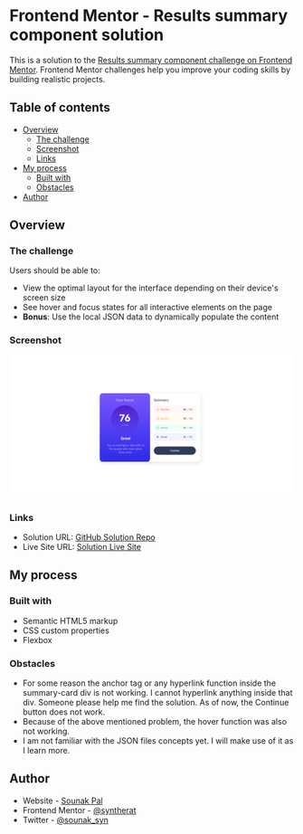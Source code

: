 # Frontend Mentor - Results summary component solution

This is a solution to the [Results summary component challenge on Frontend Mentor](https://www.frontendmentor.io/challenges/results-summary-component-CE_K6s0maV). Frontend Mentor challenges help you improve your coding skills by building realistic projects. 

## Table of contents

- [Overview](#overview)
  - [The challenge](#the-challenge)
  - [Screenshot](#screenshot)
  - [Links](#links)
- [My process](#my-process)
  - [Built with](#built-with)
  - [Obstacles](#obstacles)
- [Author](#author)


## Overview

### The challenge

Users should be able to:

- View the optimal layout for the interface depending on their device's screen size
- See hover and focus states for all interactive elements on the page
- **Bonus**: Use the local JSON data to dynamically populate the content

### Screenshot

![](./assets/images/screenshot.png)

### Links

- Solution URL: [GitHub Solution Repo](https://github.com/syntherat/frontendmentor-results-summary-component-challenge-3)
- Live Site URL: [Solution Live Site](https://syntherat.github.io/frontendmentor-results-summary-component-challenge-3/)

## My process

### Built with

- Semantic HTML5 markup
- CSS custom properties
- Flexbox

### Obstacles

- For some reason the anchor tag or any hyperlink function inside the summary-card div is not working. I cannot hyperlink anything inside that div. Someone please help me find the solution. As of now, the Continue button does not work.
- Because of the above mentioned problem, the hover function was also not working.
- I am not familiar with the JSON files concepts yet. I will make use of it as I learn more.


## Author

- Website - [Sounak Pal](https://sounak-socials.vercel.app/)
- Frontend Mentor - [@syntherat](https://www.frontendmentor.io/profile/syntherat)
- Twitter - [@sounak_syn](https://www.twitter.com/sounak_syn)